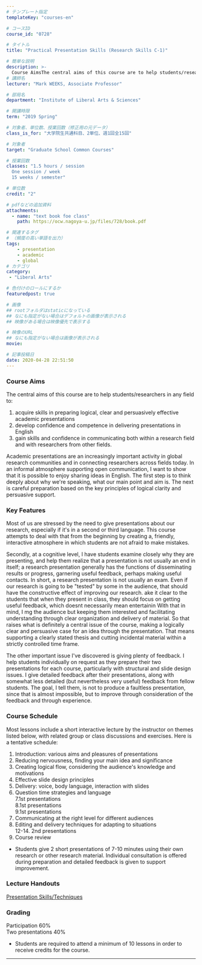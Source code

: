 ```yaml
---
# テンプレート指定
templateKey: "courses-en"

# コースID
course_id: "0728"

# タイトル
title: "Practical Presentation Skills (Research Skills C-1)"

# 簡単な説明
description: >-
  Course AimsThe central aims of this course are to help students/researchers in any field to:  1. acquire skills in preparing logical, clear and persuasively effective academic presentations  2. de ....
# 講師名
lecturer: "Mark WEEKS, Associate Professor"

# 部局名
department: "Institute of Liberal Arts & Sciences"

# 開講時限
term: "2019	Spring"

# 対象者、単位数、授業回数（修正用の元データ）
class_is_for: "大学院生共通科目、2単位、週1回全15回"

# 対象者
target: "Graduate School Common Courses"

# 授業回数
classes: "1.5 hours / session
  One session / week
  15 weeks / semester"

# 単位数
credit: "2"

# pdfなどの追加資料
attachments:
  - name: "text book foe class" 
    path: https://ocw.nagoya-u.jp/files/728/book.pdf

# 関連するタグ
# （頻度の高い単語を出力）
tags:
    - presentation
    - academic
    - global
# カテゴリ
category:
 - "Liberal Arts"

# 色付けのロールにするか
featuredpost: true

# 画像
## rootフォルダはstaticになっている
## なにも指定がない場合はデフォルトの画像が表示される
## 映像がある場合は映像優先で表示する

# 映像のURL
## なにも指定がない場合は画像が表示される
movie: 

# 記事投稿日
date: 2020-04-28 22:51:50
---
```


### Course Aims

The central aims of this course are to help students/researchers in any field to:

1. acquire skills in preparing logical, clear and persuasively effective academic presentations
2. develop confidence and competence in delivering presentations in English
3. gain skills and confidence in communicating both within a research field and with researchers from other fields.

Academic presentations are an increasingly important activity in global research communities and in connecting researchers across fields today. In an informal atmosphere supporting open communication, I want to show that it is possible to enjoy sharing ideas in English. The first step is to think deeply about why we're speaking, what our main point and aim is. The next is careful preparation based on the key principles of logical clarity and persuasive support.

### Key Features

Most of us are stressed by the need to give presentations about our research, especially if it's in a second or third language. This course attempts to deal with that from the beginning by creating a, friendly, interactive atmosphere in which students are not afraid to make mistakes.

Secondly, at a cognitive level, I have students examine closely why they are presenting, and help them realize that a presentation is not usually an end in itself; a research presentation generally has the functions of disseminating results or progress, garnering useful feedback, perhaps making useful contacts. In short, a research presentation is not usually an exam. Even if our research is going to be "tested" by some in the audience, that should have the constructive effect of improving our research.
ake it clear to the students that when they present in class, they should focus on getting useful feedback, which doesnt necessarily mean entertainin
With that in mind, I mg the audience but keeping them interested and facilitating understanding through clear organization and delivery of material. So that raises what is definitely a central issue of the course, making a logically clear and persuasive case for an idea through the presentation. That means supporting a clearly stated thesis and cutting incidental material within a strictly controlled time frame.

The other important issue I've discovered is giving plenty of feedback. I help students individually on request as they prepare their two presentations for each course, particularly with structural and slide design issues. I give detailed feedback after their presentations, along with somewhat less detailed (but nevertheless very useful) feedback from fellow students. The goal, I tell them, is not to produce a faultless presentation, since that is almost impossible, but to improve through consideration of the feedback and through experience.

### Course Schedule

Most lessons include a short interactive lecture by the instructor on themes listed below, with related group or class discussions and exercises. Here is a tentative schedule:

1. Introduction: various aims and pleasures of presentations
2. Reducing nervousness, finding your main idea and significance
3. Creating logical flow, considering the audience's knowledge and motivations
4. Effective slide design principles
5. Delivery: voice, body language, interaction with slides
6. Question time strategies and language  
   7.1st presentations  
   8.1st presentations  
   9.1st presentations
7. Communicating at the right level for different audiences
8. Editing and delivery techniques for adapting to situations  
   12-14. 2nd presentations
9. Course review

- Students give 2 short presentations of 7-10 minutes using their own research or other research material.
  Individual consultation is offered during preparation and detailed feedback is given to support improvement.

### Lecture Handouts

[Presentation Skills/Techniques](https://ocw.nagoya-u.jp/files/728/book.pdf)

### Grading

Participation 60%  
Two presentations 40%

- Students are required to attend a minimum of 10 lessons in order to receive credits for the course.

---
